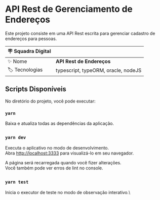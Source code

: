 # API Rest de Gerenciamento de Endereços

Este projeto consiste em uma API Rest escrita para gerenciar cadastro de endereços para pessoas.

| :placard: Squadra Digital |     |
| -------------  | --- |
| :sparkles: Nome        | **API Rest de Endereços**
| :label: Tecnologias | typescript, typeORM, oracle, nodeJS

## Scripts Disponíveis

No diretório do projeto, você pode executar:

### `yarn`

Baixa e atualiza todas as dependências da aplicação.

##

### `yarn dev`
Executa o aplicativo no modo de desenvolvimento.\
Abra [http://localhost:3333](http://localhost:3333) para visualizá-lo em seu navegador.

A página será recarregada quando você fizer alterações.\
Você também pode ver erros de lint no console.

##
### `yarn test`

Inicia o executor de teste no modo de observação interativo.\
